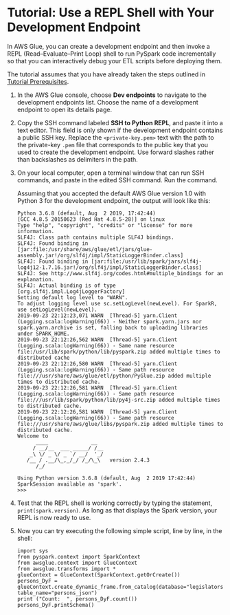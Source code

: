 # Tutorial: Use a REPL Shell with Your Development Endpoint<a name="dev-endpoint-tutorial-repl"></a>

 In AWS Glue, you can create a development endpoint and then invoke a REPL \(Read–Evaluate–Print Loop\) shell to run PySpark code incrementally so that you can interactively debug your ETL scripts before deploying them\.

The tutorial assumes that you have already taken the steps outlined in [Tutorial Prerequisites](dev-endpoint-tutorial-prerequisites.md)\.

1. In the AWS Glue console, choose **Dev endpoints** to navigate to the development endpoints list\. Choose the name of a development endpoint to open its details page\.

1. Copy the SSH command labeled **SSH to Python REPL**, and paste it into a text editor\. This field is only shown if the development endpoint contains a public SSH key\. Replace the `<private-key.pem>` text with the path to the private\-key `.pem` file that corresponds to the public key that you used to create the development endpoint\. Use forward slashes rather than backslashes as delimiters in the path\.

1. On your local computer, open a terminal window that can run SSH commands, and paste in the edited SSH command\. Run the command\.

   Assuming that you accepted the default AWS Glue version 1\.0 with Python 3 for the development endpoint, the output will look like this:

   ```
   Python 3.6.8 (default, Aug  2 2019, 17:42:44)
   [GCC 4.8.5 20150623 (Red Hat 4.8.5-28)] on linux
   Type "help", "copyright", "credits" or "license" for more information.
   SLF4J: Class path contains multiple SLF4J bindings.
   SLF4J: Found binding in [jar:file:/usr/share/aws/glue/etl/jars/glue-assembly.jar!/org/slf4j/impl/StaticLoggerBinder.class]
   SLF4J: Found binding in [jar:file:/usr/lib/spark/jars/slf4j-log4j12-1.7.16.jar!/org/slf4j/impl/StaticLoggerBinder.class]
   SLF4J: See http://www.slf4j.org/codes.html#multiple_bindings for an explanation.
   SLF4J: Actual binding is of type [org.slf4j.impl.Log4jLoggerFactory]
   Setting default log level to "WARN".
   To adjust logging level use sc.setLogLevel(newLevel). For SparkR, use setLogLevel(newLevel).
   2019-09-23 22:12:23,071 WARN  [Thread-5] yarn.Client (Logging.scala:logWarning(66)) - Neither spark.yarn.jars nor spark.yarn.archive is set, falling back to uploading libraries under SPARK_HOME.
   2019-09-23 22:12:26,562 WARN  [Thread-5] yarn.Client (Logging.scala:logWarning(66)) - Same name resource file:/usr/lib/spark/python/lib/pyspark.zip added multiple times to distributed cache
   2019-09-23 22:12:26,580 WARN  [Thread-5] yarn.Client (Logging.scala:logWarning(66)) - Same path resource file:///usr/share/aws/glue/etl/python/PyGlue.zip added multiple times to distributed cache.
   2019-09-23 22:12:26,581 WARN  [Thread-5] yarn.Client (Logging.scala:logWarning(66)) - Same path resource file:///usr/lib/spark/python/lib/py4j-src.zip added multiple times to distributed cache.
   2019-09-23 22:12:26,581 WARN  [Thread-5] yarn.Client (Logging.scala:logWarning(66)) - Same path resource file:///usr/share/aws/glue/libs/pyspark.zip added multiple times to distributed cache.
   Welcome to
         ____              __
        / __/__  ___ _____/ /__
       _\ \/ _ \/ _ `/ __/  '_/
      /__ / .__/\_,_/_/ /_/\_\   version 2.4.3
         /_/
   
   Using Python version 3.6.8 (default, Aug  2 2019 17:42:44)
   SparkSession available as 'spark'.
   >>>
   ```

1. Test that the REPL shell is working correctly by typing the statement, `print(spark.version)`\. As long as that displays the Spark version, your REPL is now ready to use\.

1. Now you can try executing the following simple script, line by line, in the shell:

   ```
   import sys
   from pyspark.context import SparkContext
   from awsglue.context import GlueContext
   from awsglue.transforms import *
   glueContext = GlueContext(SparkContext.getOrCreate())
   persons_DyF = glueContext.create_dynamic_frame.from_catalog(database="legislators", table_name="persons_json")
   print ("Count:  ", persons_DyF.count())
   persons_DyF.printSchema()
   ```